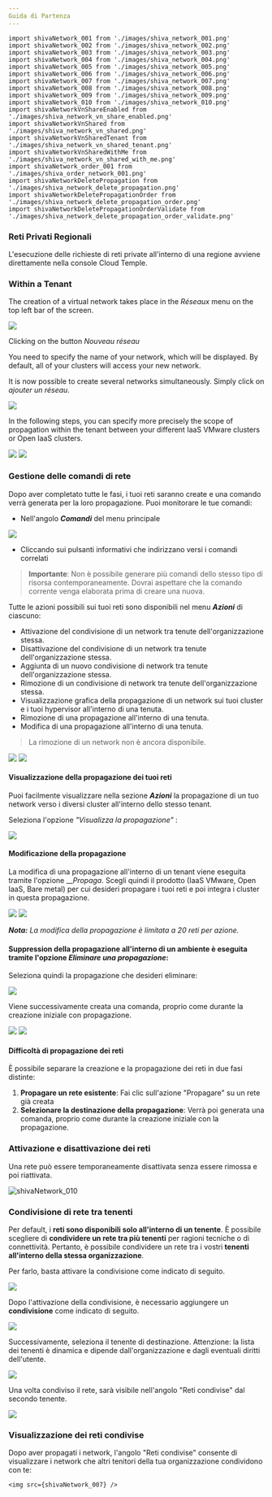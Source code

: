```yaml
---
Guida di Partenza
---
```


```
import shivaNetwork_001 from './images/shiva_network_001.png'
import shivaNetwork_002 from './images/shiva_network_002.png'
import shivaNetwork_003 from './images/shiva_network_003.png'
import shivaNetwork_004 from './images/shiva_network_004.png'
import shivaNetwork_005 from './images/shiva_network_005.png'
import shivaNetwork_006 from './images/shiva_network_006.png'
import shivaNetwork_007 from './images/shiva_network_007.png'
import shivaNetwork_008 from './images/shiva_network_008.png'
import shivaNetwork_009 from './images/shiva_network_009.png'
import shivaNetwork_010 from './images/shiva_network_010.png'
import shivaNetworkVnShareEnabled from './images/shiva_network_vn_share_enabled.png'
import shivaNetworkVnShared from './images/shiva_network_vn_shared.png'
import shivaNetworkVnSharedTenant from './images/shiva_network_vn_shared_tenant.png'
import shivaNetworkVnSharedWithMe from './images/shiva_network_vn_shared_with_me.png'
import shivaNetwork_order_001 from './images/shiva_order_network_001.png'
import shivaNetworkDeletePropagation from './images/shiva_network_delete_propagation.png'
import shivaNetworkDeletePropagationOrder from './images/shiva_network_delete_propagation_order.png'
import shivaNetworkDeletePropagationOrderValidate from './images/shiva_network_delete_propagation_order_validate.png'
```

### Reti Privati Regionali

L'esecuzione delle richieste di reti private all'interno di una regione avviene direttamente nella console Cloud Temple.

### Within a Tenant

The creation of a virtual network takes place in the *Réseaux* menu on the top left bar of the screen.

<img src={shivaNetwork_001} />

Clicking on the button *Nouveau réseau*

You need to specify the name of your network, which will be displayed. By default, all of your clusters will access your new network.

It is now possible to create several networks simultaneously. Simply click on *ajouter un réseau*.

<img src={shivaNetwork_002} />

In the following steps, you can specify more precisely the scope of propagation within the tenant between your different IaaS VMware clusters or Open IaaS clusters.

<div style={{display: 'flex', gap: '10px', alignItems: 'flex-start'}}>
  <img src={shivaNetwork_003} style={{flex: 1, maxWidth: '50%', height: 'auto', objectFit: 'contain'}} />
  <img src={shivaNetwork_004} style={{flex: 1, maxWidth: '50%', height: 'auto', objectFit: 'contain'}} />
</div>

### Gestione delle comandi di rete

Dopo aver completato tutte le fasi, i tuoi reti saranno create e una comando verrà generata per la loro propagazione. Puoi monitorare le tue comandi:

- Nell'angolo __*Comandi*__ del menu principale

<img src={shivaNetwork_order_001} />

- Cliccando sui pulsanti informativi che indirizzano versi i comandi correlati

> **Importante**: Non è possibile generare più comandi dello stesso tipo di risorsa contemporaneamente. Dovrai aspettare che la comando corrente venga elaborata prima di creare una nuova.

Tutte le azioni possibili sui tuoi reti sono disponibili nel menu __*Azioni*__ di ciascuno:

- Attivazione del condivisione di un network tra tenute dell'organizzazione stessa.
- Disattivazione del condivisione di un network tra tenute dell'organizzazione stessa.
- Aggiunta di un nuovo condivisione di network tra tenute dell'organizzazione stessa.
- Rimozione di un condivisione di network tra tenute dell'organizzazione stessa.
- Visualizzazione grafica della propagazione di un network sui tuoi cluster e i tuoi hypervisor all'interno di una tenuta.
- Rimozione di una propagazione all'interno di una tenuta.
- Modifica di una propagazione all'interno di una tenuta.

> La rimozione di un network non è ancora disponibile.

<img src={shivaNetwork_005} />
<img src={shivaNetwork_006} />

#### Visualizzazione della propagazione dei tuoi reti

Puoi facilmente visualizzare nella sezione __*Azioni*__ la propagazione di un tuo network verso i diversi cluster all'interno dello stesso tenant.

Seleziona l'opzione *"Visualizza la propagazione"* :

<img src={shivaNetwork_007} />

#### Modificazione della propagazione

La modifica di una propagazione all'interno di un tenant viene eseguita tramite l'opzione __*Propaga*. Scegli quindi il prodotto (IaaS VMware, Open IaaS, Bare metal) per cui desideri propagare i tuoi reti e poi integra i cluster in questa propagazione.

<img src={shivaNetwork_008} />
<img src={shivaNetwork_009} />

__*Nota:*__ *La modifica della propagazione è limitata a 20 reti per azione.*

#### Suppression della propagazione all'interno di un ambiente è eseguita tramite l'opzione *Eliminare una propagazione*:

Seleziona quindi la propagazione che desideri eliminare:

<img src={shivaNetworkDeletePropagation} />

Viene successivamente creata una comanda, proprio come durante la creazione iniziale con propagazione.

<img src={shivaNetworkDeletePropagationOrder} />
<img src={shivaNetworkDeletePropagationOrderValidate} />

#### Difficoltà di propagazione dei reti

È possibile separare la creazione e la propagazione dei reti in due fasi distinte:

1. **Propagare un rete esistente**: Fai clic sull'azione "Propagare" su un rete già creata
2. **Selezionare la destinazione della propagazione**: Verrà poi generata una comanda, proprio come durante la creazione iniziale con la propagazione.

### Attivazione e disattivazione dei reti

Una rete può essere temporaneamente disattivata senza essere rimossa e poi riattivata.

![shivaNetwork_010](data:image/svg+xml,%3Csvg%20xmlns='http://www.w3.org/2000/svg'%20width='480'height='270'%3E%3Ccircle%20cx='240'%20cy='135'%20r='135'%20fill='lightblue'%20/%3E%3C/svg%3E)

### Condivisione di rete tra tenenti

Per default, i **reti sono disponibili solo all'interno di un tenente**. È possibile scegliere di **condividere un rete tra più tenenti** per ragioni tecniche o di connettività. Pertanto, è possibile condividere un rete tra i vostri **tenenti all'interno della stessa organizzazione**.

Per farlo, basta attivare la condivisione come indicato di seguito.

<img src={shivaNetworkVnShareEnabled} />

Dopo l'attivazione della condivisione, è necessario aggiungere un **condivisione** come indicato di seguito.

<img src={shivaNetworkVnShared} />

Successivamente, seleziona il tenente di destinazione. Attenzione: la lista dei tenenti è dinamica e dipende dall'organizzazione e dagli eventuali diritti dell'utente.

<img src={shivaNetworkVnSharedTenant} />

Una volta condiviso il rete, sarà visibile nell'angolo "Reti condivise" dal secondo tenente.

<img src={shivaNetworkVnSharedWithMe} />

### Visualizzazione dei reti condivise

Dopo aver propagati i network, l'angolo "Reti condivise" consente di visualizzare i network che altri tenitori della tua organizzazione condividono con te:

```
<img src={shivaNetwork_007} />
```